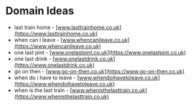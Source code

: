 # Domain Ideas

* last train home - [www.lasttrainhome.co.uk](https://www.lasttrainhome.co.uk)
* when can i leave - [www.whencanileave.co.uk](https://www.whencanileave.co.uk)
* one last pint - [www.onelastpint.co.uk](https://www.onelastpint.co.uk)
* one last drink - [www.onelastdrink.co.uk](https://www.onelastdrink.co.uk)
* go on then - [www.go-on-then.co.uk](https://www.go-on-then.co.uk)
* when do i have to leave - [www.whendoihavetoleave.co.uk](https://www.whendoihavetoleave.co.uk)
* when is the last train - [www.whenisthelasttrain.co.uk](https://www.whenisthelasttrain.co.uk)
